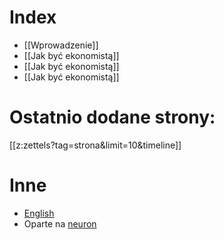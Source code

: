 # Index
* [[Wprowadzenie]]
* [[Jak być ekonomistą]]
* [[Jak być ekonomistą]]
* [[Jak być ekonomistą]]

# Ostatnio dodane strony:
[[z:zettels?tag=strona&limit=10&timeline]]

# Inne
* [English](https://gkwiatk.github.io/economics/)
* Oparte na [neuron](https://neuron.zettel.page/)
